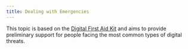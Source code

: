 ```yaml
---
title: Dealing with Emergencies
---
```

This topic is based on the [Digital First Aid Kit](http://digitaldefenders.org/digitalfirstaid/) and aims to provide preliminary support for people facing the most common types of digital threats.